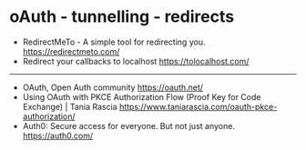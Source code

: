 # oAuth - tunnelling - redirects

* RedirectMeTo - A simple tool for redirecting you. <https://redirectmeto.com/>
* Redirect your callbacks to localhost <https://tolocalhost.com/>

***

* OAuth, Open Auth community <https://oauth.net/>
* Using OAuth with PKCE Authorization Flow (Proof Key for Code Exchange) | Tania Rascia <https://www.taniarascia.com/oauth-pkce-authorization/>
* Auth0: Secure access for everyone. But not just anyone. <https://auth0.com/>
